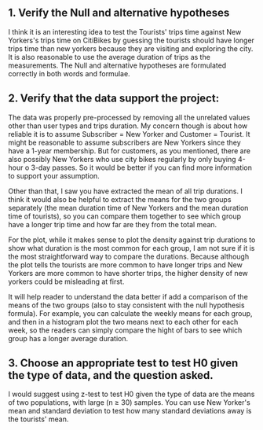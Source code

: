 
## 1. Verify the Null and alternative hypotheses


I think it is an interesting idea to test the Tourists' trips time against New Yorkers's trips time on CitiBikes by guessing the tourists should have longer trips time than new yorkers because they are visiting and exploring the city. It is also reasonable to use the average duration of trips as the measurements. The Null and alternative hypotheses are formulated correctly in both words and formulae.

## 2. Verify that the data support the project:

The data was properly pre-processed by removing all the unrelated values other than user types and trips duration. My concern though is about how reliable it is to assume Subscriber = New Yorker and Customer = Tourist.  It might be reasonable to assume subscribers are New Yorkers since they have a 1-year membership. But for customers, as you mentioned,  there are also possibly New Yorkers who use city bikes regularly by only buying 4-hour o 3-day passes. So it would be better if you can find more information to support your assumption. 

Other than that, I saw you have extracted the mean of all trip durations. I think it would also be helpful to extract the means for the two groups separately (the mean duration time of New Yorkers and the mean duration time of tourists),  so you can compare them together to see which group have a longer trip time and how far are they from the total mean.  

For the plot, while it makes sense to plot the density against trip durations to show what duration is the most common for each group, I am not sure if it is the most straightforward way to compare the durations. Because although the plot tells the tourists are more common to have longer trips and New Yorkers are more common to have shorter trips, the higher density of new yorkers could be misleading at first.  

It will help reader to understand the data better if add a comparison of the means of the two groups (also to stay consistent with the null hypothesis formula). For example, you can calculate the weekly means for each group,  and then in a histogram plot the two means next to each other for each week, so the readers can simply compare the hight of bars to see which group has a longer average duration. 


## 3. Choose an appropriate test to test H0 given the type of data, and the question asked.


 I would suggest using z-test to test H0 given the type of data are the means of two populations, with large (n ≥ 30) samples. You can use New Yorker's mean and standard deviation to test how many standard deviations away is the tourists' mean. 
